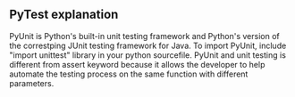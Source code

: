 ## PyTest explanation
PyUnit is Python's built-in unit testing framework and Python's version of the correstping JUnit testing framework for Java.  To import PyUnit, include "import unittest" library in your python sourcefile.  PyUnit and unit testing is different from assert keyword because it allows the developer to help automate the testing process on the same function with different parameters.